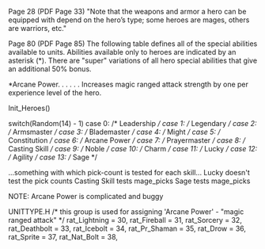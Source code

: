 

Page 28  (PDF Page 33)
"Note that the weapons and armor a hero can be equipped with depend on
the hero’s type; some heroes are mages, others are warriors, etc."


Page 80  (PDF Page 85)
The following table defines all of the special abilities available to units.
Abilities available only to heroes are indicated by an asterisk (*).
There are "super" variations of all hero special abilities that give an additional 50% bonus.

*Arcane Power. . . . . . Increases magic ranged attack strength by one per experience level of the hero.





Init_Heroes()


switch(Random(14) - 1)
case  0:  /* Leadership */
case  1:  /* Legendary */
case  2:  /* Armsmaster */
case  3:  /* Blademaster */
case  4:  /* Might */
case  5:  /* Constitution */
case  6:  /* Arcane Power */
case  7:  /* Prayermaster */
case  8:  /* Casting Skill */
case  9:  /* Noble */
case 10:  /* Charm */
case 11:  /* Lucky */
case 12:  /* Agility */
case 13:  /* Sage */


...something with which pick-count is tested for each skill...
Lucky doesn't test the pick counts
Casting Skill tests mage_picks
Sage tests mage_picks

NOTE: Arcane Power is complicated and buggy

UNITTYPE.H
    /* this group is used for assigning 'Arcane Power' - "magic ranged attack" */
    rat_Lightning    =  30,
    rat_Fireball     =  31,
    rat_Sorcery      =  32,
    rat_Deathbolt    =  33,
    rat_Icebolt      =  34,
    rat_Pr_Shaman    =  35,
    rat_Drow         =  36,
    rat_Sprite       =  37,
    rat_Nat_Bolt     =  38,
